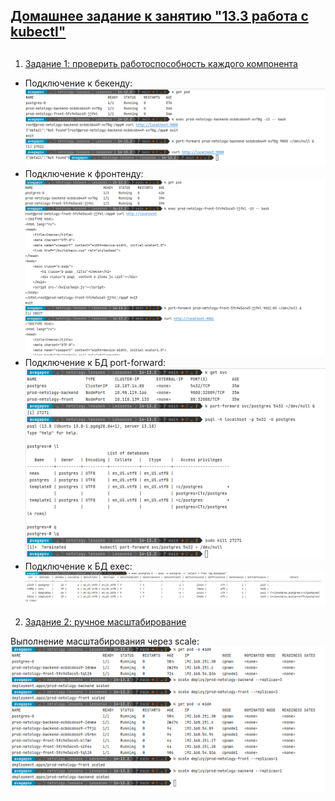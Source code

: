 ## [Домашнее задание к занятию "13.3 работа с kubectl"](https://github.com/netology-code/devkub-homeworks/blob/main/13-kubernetes-config-03-kubectl.md#%D0%B4%D0%BE%D0%BC%D0%B0%D1%88%D0%BD%D0%B5%D0%B5-%D0%B7%D0%B0%D0%B4%D0%B0%D0%BD%D0%B8%D0%B5-%D0%BA-%D0%B7%D0%B0%D0%BD%D1%8F%D1%82%D0%B8%D1%8E-133-%D1%80%D0%B0%D0%B1%D0%BE%D1%82%D0%B0-%D1%81-kubectl)
## 

1. [Задание 1: проверить работоспособность каждого компонента](https://github.com/netology-code/devkub-homeworks/blob/main/13-kubernetes-config-03-kubectl.md#%D0%B7%D0%B0%D0%B4%D0%B0%D0%BD%D0%B8%D0%B5-1-%D0%BF%D1%80%D0%BE%D0%B2%D0%B5%D1%80%D0%B8%D1%82%D1%8C-%D1%80%D0%B0%D0%B1%D0%BE%D1%82%D0%BE%D1%81%D0%BF%D0%BE%D1%81%D0%BE%D0%B1%D0%BD%D0%BE%D1%81%D1%82%D1%8C-%D0%BA%D0%B0%D0%B6%D0%B4%D0%BE%D0%B3%D0%BE-%D0%BA%D0%BE%D0%BC%D0%BF%D0%BE%D0%BD%D0%B5%D0%BD%D1%82%D0%B0)

* Подключение к бекенду:  
![img_1.png](img_1.png)
* Подключение к фронтенду:  
![img_2.png](img_2.png)
* Подключение к БД port-forward:    
![img.png](img.png)
* Подключение к БД exec:  
![img_3.png](img_3.png)

2. [Задание 2: ручное масштабирование](https://github.com/netology-code/devkub-homeworks/blob/main/13-kubernetes-config-03-kubectl.md#%D0%B7%D0%B0%D0%B4%D0%B0%D0%BD%D0%B8%D0%B5-2-%D1%80%D1%83%D1%87%D0%BD%D0%BE%D0%B5-%D0%BC%D0%B0%D1%81%D1%88%D1%82%D0%B0%D0%B1%D0%B8%D1%80%D0%BE%D0%B2%D0%B0%D0%BD%D0%B8%D0%B5)

Выполнение масштабирования через scale:  
![img_4.png](img_4.png)